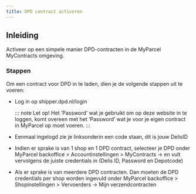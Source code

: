 ```yaml
---
title: DPD contract activeren
---
```


## Inleiding

Activeer op een simpele manier DPD-contracten in de MyParcel MyContracts omgeving.

### Stappen

Om een contract voor DPD in te laden, dien je de volgende stappen uit te voeren:

- Log in op shipper.dpd.nl/login

  ::: note Let op!
  Het ‘Password’ wat je gebruikt om op deze website in te loggen, komt overeen met het ‘Password’ wat je voor je eigen contract in MyParcel op moet voeren.
  :::

- Eenmaal ingelogd zie je linksonderin een code staan, dit is jouw DelisID
  <MPImg src="/backoffice/dpd/dpd-instellingen.jpg" alt="DPD credentials invoeren in de MyParcel Backoffice" />

- Indien er sprake is van 1 shop en 1 DPD contract, selecteer je DPD onder MyParcel backoffice > Accountinstellingen > MyContracts -> en vult vervolgens de juiste credentials in (Delis ID, Password en Depotcode)
  <MPImg src="/backoffice/dpd/mypabo-dpd-instellingen.jpg" alt="MYPA Backoffice DPD credentials invoeren in de MyParcel Backoffice Accountinstellingen" />

- Als er sprake is van meerdere DPD contracten. Dan moeten de DPD credentials per shop worden ingevuld onder MyParcel backoffice > Shopinstellingen > Vervoerders -> Mijn verzendcontracten
